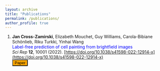 ```yaml
---
layout: archive
title: "Publications"
permalink: /publications/
author_profile: true
---
```


1. **Jan Cross-Zamirski**, Elizabeth Mouchet, Guy Williams, Carola-Bibiane Schönlieb, Riku Turkki, Yinhai Wang<br />
<span style="color:blue">Label-free prediction of cell painting from brightfield images</span>      
*Sci Rep* **12**, 10001 (2022). [https://doi.org/10.1038/s41598-022-12914-x](https://doi.org/10.1038/s41598-022-12914-x)      
[<button type="button" class="btn btn-info" style="background-color:orange">Paper</button>]([https://www.nature.com/articles/s41598-022-12914-x])
